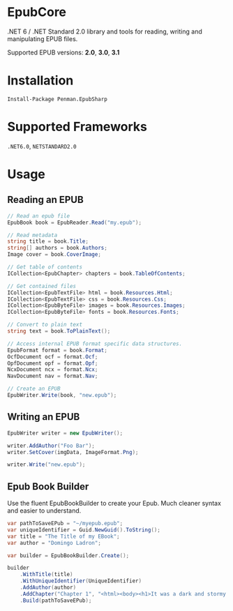 # EpubCore
.NET 6 / .NET Standard 2.0 library and tools for reading, writing and manipulating EPUB files.  

Supported EPUB versions: **2.0**, **3.0**, **3.1**

# Installation

```
Install-Package Penman.EpubSharp
```

# Supported Frameworks
`.NET6.0`, `NETSTANDARD2.0`

# Usage

## Reading an EPUB

```cs
// Read an epub file
EpubBook book = EpubReader.Read("my.epub");

// Read metadata
string title = book.Title;
string[] authors = book.Authors;
Image cover = book.CoverImage;

// Get table of contents
ICollection<EpubChapter> chapters = book.TableOfContents;

// Get contained files
ICollection<EpubTextFile> html = book.Resources.Html;
ICollection<EpubTextFile> css = book.Resources.Css;
ICollection<EpubByteFile> images = book.Resources.Images;
ICollection<EpubByteFile> fonts = book.Resources.Fonts;

// Convert to plain text
string text = book.ToPlainText();

// Access internal EPUB format specific data structures.
EpubFormat format = book.Format;
OcfDocument ocf = format.Ocf;
OpfDocument opf = format.Opf;
NcxDocument ncx = format.Ncx;
NavDocument nav = format.Nav;

// Create an EPUB
EpubWriter.Write(book, "new.epub");
```

## Writing an EPUB
```cs
EpubWriter writer = new EpubWriter();

writer.AddAuthor("Foo Bar");
writer.SetCover(imgData, ImageFormat.Png);

writer.Write("new.epub");
```

## Epub Book Builder

Use the fluent EpubBookBuilder to create your Epub.  Much cleaner syntax and easier to understand.

```cs
var pathToSaveEPub = "~/myepub.epub";
var uniqueIdentifier = Guid.NewGuid().ToString();
var title = "The Title of my EBook";
var author = "Domingo Ladron";

var builder = EpubBookBuilder.Create();

builder
    .WithTitle(title)
    .WithUniqueIdentifier(UniqueIdentifier)
    .AddAuthor(author)
    .AddChapter("Chapter 1", "<html><body><h1>It was a dark and stormy night.</h1></body></html>")
    .Build(pathToSaveEPub);
```
